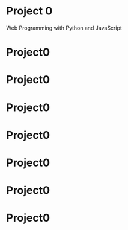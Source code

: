 # Project 0

Web Programming with Python and JavaScript
# Project0
# Project0
# Project0
# Project0
# Project0
# Project0
# Project0
